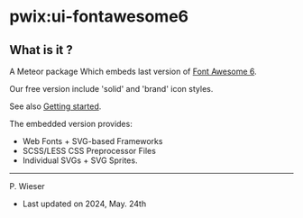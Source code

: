 # pwix:ui-fontawesome6

## What is it ?

A Meteor package Which embeds last version of [Font Awesome 6](https://fontawesome.com/).

Our free version include 'solid' and 'brand' icon styles.

See also [Getting started](https://fontawesome.com/how-to-use/on-the-web/setup/getting-started).

The embedded version provides:

- Web Fonts + SVG-based Frameworks
- SCSS/LESS CSS Preprocessor Files
- Individual SVGs + SVG Sprites.

---
P. Wieser
- Last updated on 2024, May. 24th
